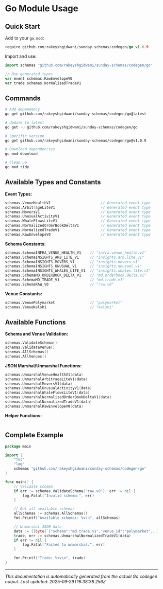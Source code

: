 # Go Module Usage

## Quick Start

Add to your `go.mod`:
```go
require github.com/rakeyshgidwani/sunday-schemas/codegen/go v1.0.9
```

Import and use:
```go
import schemas "github.com/rakeyshgidwani/sunday-schemas/codegen/go"

// Use generated types
var event schemas.RawEnvelopeV0
var trade schemas.NormalizedTradeV1
```

## Commands

```bash
# Add dependency
go get github.com/rakeyshgidwani/sunday-schemas/codegen/go@latest

# Update to latest
go get -u github.com/rakeyshgidwani/sunday-schemas/codegen/go

# Specific version
go get github.com/rakeyshgidwani/sunday-schemas/codegen/go@v1.0.9

# Download dependencies
go mod download

# Clean up
go mod tidy
```

## Available Types and Constants

**Event Types:**
```go
schemas.VenueHealthV1                       // Generated event type
schemas.ArbitrageLiteV1                     // Generated event type
schemas.MoversV1                            // Generated event type
schemas.UnusualActivityV1                   // Generated event type
schemas.WhaleFlowsLiteV1                    // Generated event type
schemas.NormalizedOrderBookDeltaV1          // Generated event type
schemas.NormalizedTradeV1                   // Generated event type
schemas.RawEnvelopeV0                       // Generated event type
```

**Schema Constants:**
```go
schemas.SchemaINFRA_VENUE_HEALTH_V1    // "infra.venue_health.v1"
schemas.SchemaINSIGHTS_ARB_LITE_V1     // "insights.arb.lite.v1"
schemas.SchemaINSIGHTS_MOVERS_V1       // "insights.movers.v1"
schemas.SchemaINSIGHTS_UNUSUAL_V1      // "insights.unusual.v1"
schemas.SchemaINSIGHTS_WHALES_LITE_V1  // "insights.whales.lite.v1"
schemas.SchemaMD_ORDERBOOK_DELTA_V1    // "md.orderbook.delta.v1"
schemas.SchemaMD_TRADE_V1              // "md.trade.v1"
schemas.SchemaRAW_V0                   // "raw.v0"
```

**Venue Constants:**
```go
schemas.VenuePolymarket                // "polymarket"
schemas.VenueKalshi                    // "kalshi"
```

## Available Functions

**Schema and Venue Validation:**
```go
schemas.ValidateSchema()
schemas.ValidateVenue()
schemas.AllSchemas()
schemas.AllVenues()
```

**JSON Marshal/Unmarshal Functions:**
```go
schemas.UnmarshalVenueHealthV1(data)
schemas.UnmarshalArbitrageLiteV1(data)
schemas.UnmarshalMoversV1(data)
schemas.UnmarshalUnusualActivityV1(data)
schemas.UnmarshalWhaleFlowsLiteV1(data)
schemas.UnmarshalNormalizedOrderBookDeltaV1(data)
schemas.UnmarshalNormalizedTradeV1(data)
schemas.UnmarshalRawEnvelopeV0(data)
```

**Helper Functions:**
```go

```

## Complete Example

```go
package main

import (
    "fmt"
    "log"
    schemas "github.com/rakeyshgidwani/sunday-schemas/codegen/go"
)

func main() {
    // Validate schema
    if err := schemas.ValidateSchema("raw.v0"); err != nil {
        log.Fatal("Invalid schema:", err)
    }

    // Get all available schemas
    allSchemas := schemas.AllSchemas()
    fmt.Printf("Available schemas: %v\n", allSchemas)

    // Unmarshal JSON data
    data := []byte(`{"schema":"md.trade.v1","venue_id":"polymarket"...}`)
    trade, err := schemas.UnmarshalNormalizedTradeV1(data)
    if err != nil {
        log.Fatal("Failed to unmarshal:", err)
    }

    fmt.Printf("Trade: %+v\n", trade)
}
```

---

*This documentation is automatically generated from the actual Go codegen output.*
*Last updated: 2025-09-29T16:38:38.256Z*
